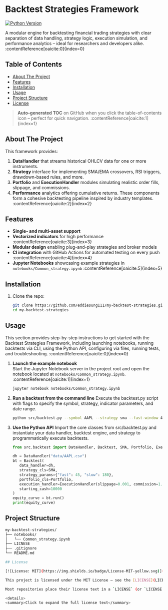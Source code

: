 # Backtest Strategies Framework  
[![Python Version](https://img.shields.io/badge/python-3.x-blue.svg)]()  

A modular engine for backtesting financial trading strategies with clear separation of data handling, strategy logic, execution simulation, and performance analytics – ideal for researchers and developers alike. :contentReference[oaicite:0]{index=0}  

## Table of Contents  
- [About The Project](#about-the-project)  
- [Features](#features)  
- [Installation](#installation)  
- [Usage](#usage)  
- [Project Structure](#project-structure)  
- [License](#license)  

> **Auto-generated TOC** on GitHub when you click the table-of-contents icon – perfect for quick navigation. :contentReference[oaicite:1]{index=1}  

## About The Project  
This framework provides:  
1. **DataHandler** that streams historical OHLCV data for one or more instruments.  
2. **Strategy** interface for implementing SMA/EMA crossovers, RSI triggers, drawdown-based rules, and more.  
3. **Portfolio** and **ExecutionHandler** modules simulating realistic order fills, slippage, and commissions.  
4. **Performance** analytics offering cumulative returns.
These components form a cohesive backtesting pipeline inspired by industry templates. :contentReference[oaicite:2]{index=2}  

## Features  
- **Single- and multi-asset support**  
- **Vectorized indicators** for high performance :contentReference[oaicite:3]{index=3}  
- **Modular design** enabling plug-and-play strategies and broker models  
- **CI integration** with GitHub Actions for automated testing on every push :contentReference[oaicite:4]{index=4}  
- **Jupyter Notebooks** showcasing example strategies in `notebooks/Common_strategy.ipynb` :contentReference[oaicite:5]{index=5}  

## Installation  
1. Clone the repo:  
   ```bash
   git clone https://github.com/eddiesung111/my-backtest-strategies.git
   cd my-backtest-strategies

## Usage

This section provides step-by-step instructions to get started with the Backtest Strategies Framework, including launching notebooks, running backtests via CLI, using the Python API, configuring via files, running tests, and troubleshooting. :contentReference[oaicite:0]{index=0}

1. **Launch the example notebook**  
   Start the Jupyter Notebook server in the project root and open the notebook located at `notebooks/Common_strategy.ipynb`. :contentReference[oaicite:1]{index=1}  
   ```bash
   jupyter notebook notebooks/Common_strategy.ipynb

2. **Run a backtest from the command line**
   Execute the backtest.py script with flags to specify the symbol, strategy, indicator parameters, and date range. 
   ```bash
   python src/backtest.py --symbol AAPL --strategy sma --fast-window 45 --slow-window 180 --start-date 2015-01-01 --end-date 2024-12-31

3. **Use the Python API**
   Import the core classes from src/backtest.py and instantiate your data handler, backtest engine, and strategy to programmatically execute backtests.
   ```python
   from src.backtest import DataHandler, Backtest, SMA, Portfolio, ExecutionHandler

   dh = DataHandler("data/AAPL.csv")
   bt = Backtest(
      data_handler=dh,
      strategy_cls=SMA,
      strategy_params={"fast": 45, "slow": 180},
      portfolio_cls=Portfolio,
      execution_handler=ExecutionHandler(slippage=0.001, commission=1.0),
      starting_cash=10000
   )
   equity_curve = bt.run()
   print(equity_curve)


## Project Structure
   ```bash
   my-backtest-strategies/  
   ├── notebooks/              
   │   └── Common_strategy.ipynb  
   ├── LICNESE
   ├── .gitignore            
   └── README.md         
 
## License

[![License: MIT](https://img.shields.io/badge/License-MIT-yellow.svg)](LICENSE) :contentReference[oaicite:0]{index=0}

This project is licensed under the MIT License – see the [LICENSE](LICENSE) file for full terms. :contentReference[oaicite:1]{index=1} :contentReference[oaicite:2]{index=2}

Most repositories place their license text in a `LICENSE` (or `LICENSE.md`) file at the root of the repo. :contentReference[oaicite:3]{index=3}

<details>
<summary>Click to expand the full license text</summary>

